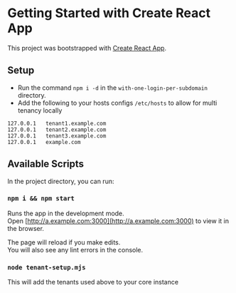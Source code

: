 # Getting Started with Create React App

This project was bootstrapped with [Create React App](https://github.com/facebook/create-react-app).

## Setup

-   Run the command `npm i -d` in the `with-one-login-per-subdomain` directory.
-   Add the following to your hosts configs `/etc/hosts` to allow for multi tenancy locally

```
127.0.0.1   tenant1.example.com
127.0.0.1   tenant2.example.com
127.0.0.1   tenant3.example.com
127.0.0.1   example.com
```

## Available Scripts

In the project directory, you can run:

### `npm i && npm start`

Runs the app in the development mode.\
Open [http://a.example.com:3000](http://a.example.com:3000) to view it in the browser.

The page will reload if you make edits.\
You will also see any lint errors in the console.

### `node tenant-setup.mjs`

This will add the tenants used above to your core instance
